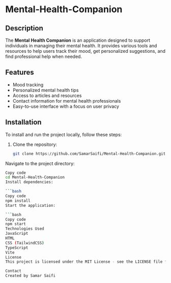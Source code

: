 # Mental-Health-Companion

## Description
The **Mental Health Companion** is an application designed to support individuals in managing their mental health. It provides various tools and resources to help users track their mood, get personalized suggestions, and find professional help when needed.

## Features
- Mood tracking
- Personalized mental health tips
- Access to articles and resources
- Contact information for mental health professionals
- Easy-to-use interface with a focus on user privacy

## Installation
To install and run the project locally, follow these steps:

1. Clone the repository:
   ```bash
   git clone https://github.com/SamarSaifi/Mental-Health-Companion.git
Navigate to the project directory:

```bash
Copy code
cd Mental-Health-Companion
Install dependencies:

```bash
Copy code
npm install
Start the application:

```bash
Copy code
npm start
Technologies Used
JavaScript
HTML
CSS (TailwindCSS)
TypeScript
Vite
License
This project is licensed under the MIT License - see the LICENSE file for details.

Contact
Created by Samar Saifi
